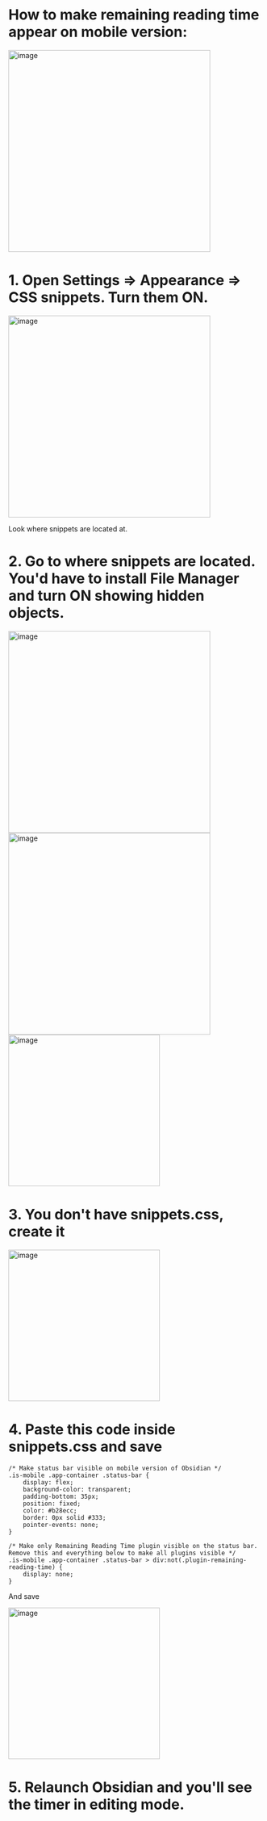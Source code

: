 # How to make remaining reading time appear on mobile version:

<img height="400" alt="image" src="https://github.com/user-attachments/assets/50244290-9234-4a39-95ac-d61f96a3dbfd" />

# 1. Open Settings => Appearance => CSS snippets. Turn them ON.
<img height="400" alt="image" src="https://github.com/user-attachments/assets/676c75b0-fc3a-405b-85d3-028ada2d3750" />

Look where snippets are located at.

# 2. Go to where snippets are located. You'd have to install File Manager and turn ON showing hidden objects.
   <img width="400" alt="image" src="https://github.com/user-attachments/assets/e59afb83-f033-4247-9e40-901d3b564dce" />

   
   <img height="400" alt="image" src="https://github.com/user-attachments/assets/6143b772-448d-48c9-a44d-7f4b8101f3fe" />

   
<img height="300" alt="image" src="https://github.com/user-attachments/assets/1296b519-5565-4262-91a3-9602e8007fbe" />

# 3. You don't have snippets.css, create it
<img height="300" alt="image" src="https://github.com/user-attachments/assets/c520a5f2-bcc3-41b0-9db4-c43b8af4cf08" />

# 4. Paste this code inside snippets.css and save
```progressbar
/* Make status bar visible on mobile version of Obsidian */
.is-mobile .app-container .status-bar {
    display: flex;
    background-color: transparent;
    padding-bottom: 35px;
    position: fixed;
    color: #b28ecc;
    border: 0px solid #333;
    pointer-events: none;
}

/* Make only Remaining Reading Time plugin visible on the status bar. Remove this and everything below to make all plugins visible */
.is-mobile .app-container .status-bar > div:not(.plugin-remaining-reading-time) {
    display: none;
}
```
And save

<img height="300" alt="image" src="https://github.com/user-attachments/assets/8944fd25-566e-466c-b6fb-7521af578695" />

# 5. Relaunch Obsidian and you'll see the timer in editing mode. 
